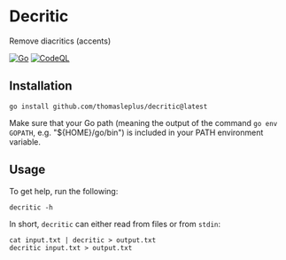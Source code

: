 # Decritic

Remove diacritics (accents)

[![Go](https://github.com/thomasleplus/decritic/workflows/Go/badge.svg)](https://github.com/thomasleplus/decritic/actions?query=workflow:"Go")
[![CodeQL](https://github.com/thomasleplus/decritic/workflows/CodeQL/badge.svg)](https://github.com/thomasleplus/decritic/actions?query=workflow:"CodeQL")

## Installation

```shell
go install github.com/thomasleplus/decritic@latest
```

Make sure that your Go path (meaning the output of the command `go env GOPATH`, e.g. "${HOME}/go/bin") is included in your PATH environment variable.

## Usage

To get help, run the following:

```shell
decritic -h
```

In short, `decritic` can either read from files or from `stdin`:

```shell
cat input.txt | decritic > output.txt
decritic input.txt > output.txt
```
